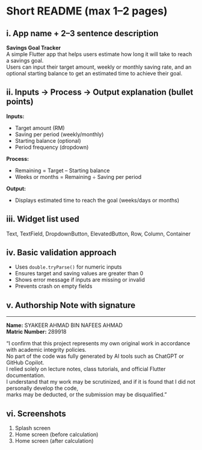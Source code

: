 # Short README (max 1–2 pages)

## i. App name + 2–3 sentence description
**Savings Goal Tracker**  
A simple Flutter app that helps users estimate how long it will take to reach a savings goal.  
Users can input their target amount, weekly or monthly saving rate, and an optional starting balance to get an estimated time to achieve their goal.



## ii. Inputs → Process → Output explanation (bullet points)
**Inputs:**
- Target amount (RM)
- Saving per period (weekly/monthly)
- Starting balance (optional)
- Period frequency (dropdown)

**Process:**
- Remaining = Target – Starting balance  
- Weeks or months = Remaining ÷ Saving per period  

**Output:**
- Displays estimated time to reach the goal (weeks/days or months)



## iii. Widget list used
Text, TextField, DropdownButton, ElevatedButton, Row, Column, Container



## iv. Basic validation approach
- Uses `double.tryParse()` for numeric inputs  
- Ensures target and saving values are greater than 0  
- Shows error message if inputs are missing or invalid  
- Prevents crash on empty fields  


## v. Authorship Note with signature
_________________________________

**Name:** SYAKEER AHMAD BIN NAFEES AHMAD  
**Matric Number:** 289918  

“I confirm that this project represents my own original work in accordance with academic integrity policies.  
No part of the code was fully generated by AI tools such as ChatGPT or GitHub Copilot.  
I relied solely on lecture notes, class tutorials, and official Flutter documentation.  
I understand that my work may be scrutinized, and if it is found that I did not personally develop the code,  
marks may be deducted, or the submission may be disqualified.”



## vi. Screenshots
1. Splash screen  
2. Home screen (before calculation)  
3. Home screen (after calculation)


